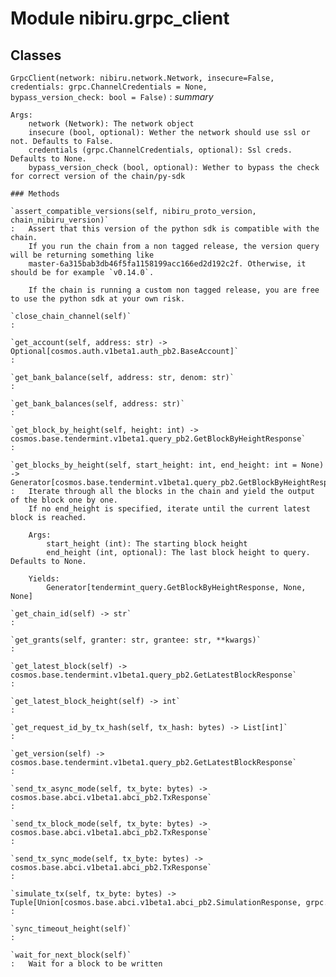 Module nibiru.grpc_client
=========================

Classes
-------

`GrpcClient(network: nibiru.network.Network, insecure=False, credentials: grpc.ChannelCredentials = None, bypass_version_check: bool = False)`
:   _summary_

    Args:
        network (Network): The network object
        insecure (bool, optional): Wether the network should use ssl or not. Defaults to False.
        credentials (grpc.ChannelCredentials, optional): Ssl creds. Defaults to None.
        bypass_version_check (bool, optional): Wether to bypass the check for correct version of the chain/py-sdk

    ### Methods

    `assert_compatible_versions(self, nibiru_proto_version, chain_nibiru_version)`
    :   Assert that this version of the python sdk is compatible with the chain.
        If you run the chain from a non tagged release, the version query will be returning something like
        master-6a315bab3db46f5fa1158199acc166ed2d192c2f. Otherwise, it should be for example `v0.14.0`.

        If the chain is running a custom non tagged release, you are free to use the python sdk at your own risk.

    `close_chain_channel(self)`
    :

    `get_account(self, address: str) ‑> Optional[cosmos.auth.v1beta1.auth_pb2.BaseAccount]`
    :

    `get_bank_balance(self, address: str, denom: str)`
    :

    `get_bank_balances(self, address: str)`
    :

    `get_block_by_height(self, height: int) ‑> cosmos.base.tendermint.v1beta1.query_pb2.GetBlockByHeightResponse`
    :

    `get_blocks_by_height(self, start_height: int, end_height: int = None) ‑> Generator[cosmos.base.tendermint.v1beta1.query_pb2.GetBlockByHeightResponse, None, None]`
    :   Iterate through all the blocks in the chain and yield the output of the block one by one.
        If no end_height is specified, iterate until the current latest block is reached.

        Args:
            start_height (int): The starting block height
            end_height (int, optional): The last block height to query. Defaults to None.

        Yields:
            Generator[tendermint_query.GetBlockByHeightResponse, None, None]

    `get_chain_id(self) ‑> str`
    :

    `get_grants(self, granter: str, grantee: str, **kwargs)`
    :

    `get_latest_block(self) ‑> cosmos.base.tendermint.v1beta1.query_pb2.GetLatestBlockResponse`
    :

    `get_latest_block_height(self) ‑> int`
    :

    `get_request_id_by_tx_hash(self, tx_hash: bytes) ‑> List[int]`
    :

    `get_version(self) ‑> cosmos.base.tendermint.v1beta1.query_pb2.GetLatestBlockResponse`
    :

    `send_tx_async_mode(self, tx_byte: bytes) ‑> cosmos.base.abci.v1beta1.abci_pb2.TxResponse`
    :

    `send_tx_block_mode(self, tx_byte: bytes) ‑> cosmos.base.abci.v1beta1.abci_pb2.TxResponse`
    :

    `send_tx_sync_mode(self, tx_byte: bytes) ‑> cosmos.base.abci.v1beta1.abci_pb2.TxResponse`
    :

    `simulate_tx(self, tx_byte: bytes) ‑> Tuple[Union[cosmos.base.abci.v1beta1.abci_pb2.SimulationResponse, grpc.RpcError], bool]`
    :

    `sync_timeout_height(self)`
    :

    `wait_for_next_block(self)`
    :   Wait for a block to be written
